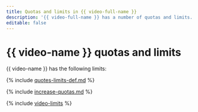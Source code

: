 ```yaml
---
title: Quotas and limits in {{ video-full-name }}
description: '{{ video-full-name }} has a number of quotas and limits. For more information about the service restrictions, read this article.'
editable: false
---
```


# {{ video-name }} quotas and limits

{{ video-name }} has the following limits:

{% include [quotes-limits-def.md](../../_includes/quotes-limits-def.md) %}

{% include [increase-quotas.md](../../_includes/increase-quotas.md) %}

{% include [video-limits](../../_includes/video-limits.md) %}